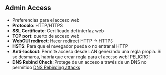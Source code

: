 ## Admin Access

- Preferencias para el acceso web
 - **Protocolo**: HTTP/HTTPS
 - **SSL Certificate**: Certificado del interfaz web
 - **TCP port**: puerto de acceso web
 - **WebGUI redirect**: Hacer redirect HTTP → HTTPS
 - **HSTS**: Para que el navegador pueda o no entrar al HTTP
 - **Anti-lockout**: Permite acceso desde LAN generando una regla propia. Si se desmarca, habría que crear regla para el acceso web! PELIGRO! <!-- .element:  style="color:#ff2c2d;" -->
 - **DNS Rebind Check**: Protege de un acceso a través de un DNS no permitido [DNS Rebinding attacks](https://es.wikipedia.org/wiki/DNS_rebinding)
